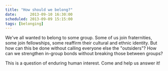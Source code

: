 ```yaml
---
title: "How should we belong?"
date:      2013-09-10 16:30:00
scheduled: 2013-09-09 15:15:00
tags: [belonging]
---
```

We've all wanted to belong to some group. Some of us join fraternities, some join fellowships, some reaffirm their cultural and ethnic identity. But how can this be done without calling everyone else the "outsiders"? How can we strengthen in-group bonds without breaking those between groups?

This is a question of enduring human interest. Come and help us answer it!
